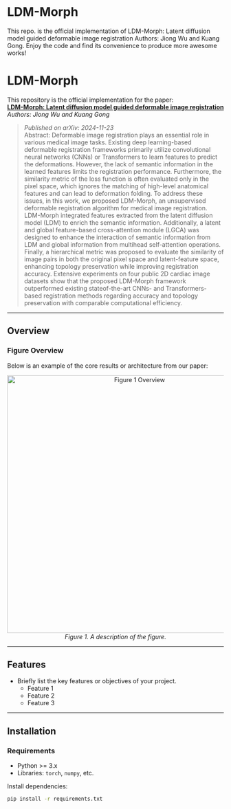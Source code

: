 # LDM-Morph

This repo. is the official implementation of LDM-Morph: Latent diffusion model guided deformable image registration
Authors: Jiong Wu and Kuang Gong.
Enjoy the code and find its convenience to produce more awesome works!

# LDM-Morph

This repository is the official implementation for the paper:  
**[LDM-Morph: Latent diffusion model guided deformable image registration](https://arxiv.org/pdf/2411.15426)**  
*Authors: Jiong Wu and Kuang Gong*

> *Published on arXiv: 2024-11-23*  
> Abstract: Deformable image registration plays an essential role in various medical image tasks. Existing deep learning-based deformable
registration frameworks primarily utilize convolutional neural networks (CNNs) or Transformers to learn features to predict the
deformations. However, the lack of semantic information in the learned features limits the registration performance. Furthermore,
the similarity metric of the loss function is often evaluated only in the pixel space, which ignores the matching of high-level
anatomical features and can lead to deformation folding. To address these issues, in this work, we proposed LDM-Morph, an
unsupervised deformable registration algorithm for medical image registration. LDM-Morph integrated features extracted from the
latent diffusion model (LDM) to enrich the semantic information. Additionally, a latent and global feature-based cross-attention
module (LGCA) was designed to enhance the interaction of semantic information from LDM and global information from multihead
self-attention operations. Finally, a hierarchical metric was proposed to evaluate the similarity of image pairs in both the
original pixel space and latent-feature space, enhancing topology preservation while improving registration accuracy. Extensive
experiments on four public 2D cardiac image datasets show that the proposed LDM-Morph framework outperformed existing stateof-the-art
CNNs- and Transformers-based registration methods regarding accuracy and topology preservation with comparable
computational efficiency.

---

## Overview

### Figure Overview
Below is an example of the core results or architecture from our paper:

<p align="center">
  <img src="path/to/figure1.png" alt="Figure 1 Overview" width="600">
  <br>
  <em>Figure 1. A description of the figure.</em>
</p>

---

## Features

- Briefly list the key features or objectives of your project.
  - Feature 1
  - Feature 2
  - Feature 3

---

## Installation

### Requirements
- Python >= 3.x
- Libraries: `torch`, `numpy`, etc.

Install dependencies:
```bash
pip install -r requirements.txt
